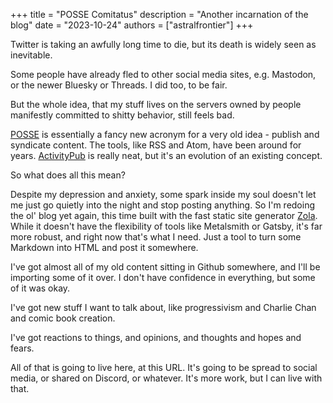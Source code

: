 +++
title = "POSSE Comitatus"
description = "Another incarnation of the blog"
date = "2023-10-24"
authors = ["astralfrontier"]
+++

Twitter is taking an awfully long time to die, but its death is widely seen as inevitable.

Some people have already fled to other social media sites, e.g. Mastodon, or the newer Bluesky or Threads. I did too, to be fair.

But the whole idea, that my stuff lives on the servers owned by people manifestly committed to shitty behavior, still feels bad.

[POSSE](https://indieweb.org/POSSE) is essentially a fancy new acronym for a very old idea - publish and syndicate content.
The tools, like RSS and Atom, have been around for years.
[ActivityPub](https://seb.jambor.dev/posts/understanding-activitypub/) is really neat, but it's an evolution of an existing concept.

So what does all this mean?

<!-- more -->

Despite my depression and anxiety, some spark inside my soul doesn't let me just go quietly into the night and stop posting anything.
So I'm redoing the ol' blog yet again, this time built with the fast static site generator [Zola](https://www.getzola.org/).
While it doesn't have the flexibility of tools like Metalsmith or Gatsby, it's far more robust, and right now that's what I need.
Just a tool to turn some Markdown into HTML and post it somewhere.

I've got almost all of my old content sitting in Github somewhere, and I'll be importing some of it over.
I don't have confidence in everything, but some of it was okay.

I've got new stuff I want to talk about, like progressivism and Charlie Chan and comic book creation.

I've got reactions to things, and opinions, and thoughts and hopes and fears.

All of that is going to live here, at this URL. It's going to be spread to social media, or shared on Discord, or whatever. It's more work, but I can live with that.